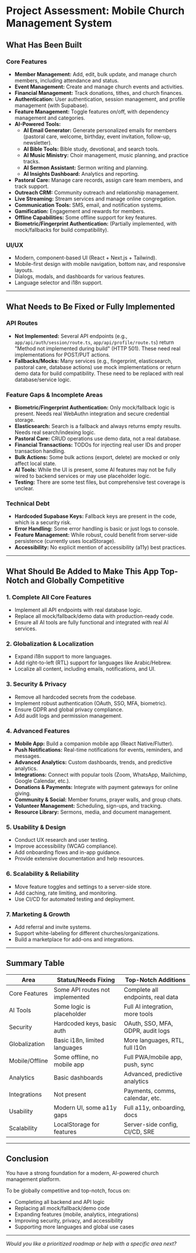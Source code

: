 # Project Assessment: Mobile Church Management System

## What Has Been Built

### Core Features
- **Member Management:** Add, edit, bulk update, and manage church members, including attendance and status.
- **Event Management:** Create and manage church events and activities.
- **Financial Management:** Track donations, tithes, and church finances.
- **Authentication:** User authentication, session management, and profile management (with Supabase).
- **Feature Management:** Toggle features on/off, with dependency management and categories.
- **AI-Powered Tools:**
  - **AI Email Generator:** Generate personalized emails for members (pastoral care, welcome, birthday, event invitation, follow-up, newsletter).
  - **AI Bible Tools:** Bible study, devotional, and search tools.
  - **AI Music Ministry:** Choir management, music planning, and practice tracks.
  - **AI Sermon Assistant:** Sermon writing and planning.
  - **AI Insights Dashboard:** Analytics and reporting.
- **Pastoral Care:** Manage care records, assign care team members, and track support.
- **Outreach CRM:** Community outreach and relationship management.
- **Live Streaming:** Stream services and manage online congregation.
- **Communication Tools:** SMS, email, and notification systems.
- **Gamification:** Engagement and rewards for members.
- **Offline Capabilities:** Some offline support for key features.
- **Biometric/Fingerprint Authentication:** (Partially implemented, with mock/fallbacks for build compatibility).

### UI/UX
- Modern, component-based UI (React + Next.js + Tailwind).
- Mobile-first design with mobile navigation, bottom nav, and responsive layouts.
- Dialogs, modals, and dashboards for various features.
- Language selector and i18n support.

---

## What Needs to Be Fixed or Fully Implemented

### API Routes
- **Not Implemented:** Several API endpoints (e.g., `app/api/auth/session/route.ts`, `app/api/profile/route.ts`) return "Method not implemented during build" (HTTP 501). These need real implementations for POST/PUT actions.
- **Fallbacks/Mocks:** Many services (e.g., fingerprint, elasticsearch, pastoral care, database actions) use mock implementations or return demo data for build compatibility. These need to be replaced with real database/service logic.

### Feature Gaps & Incomplete Areas
- **Biometric/Fingerprint Authentication:** Only mock/fallback logic is present. Needs real WebAuthn integration and secure credential storage.
- **Elasticsearch:** Search is a fallback and always returns empty results. Needs real search/indexing logic.
- **Pastoral Care:** CRUD operations use demo data, not a real database.
- **Financial Transactions:** TODOs for injecting real user IDs and proper transaction handling.
- **Bulk Actions:** Some bulk actions (export, delete) are mocked or only affect local state.
- **AI Tools:** While the UI is present, some AI features may not be fully wired to backend services or may use placeholder logic.
- **Testing:** There are some test files, but comprehensive test coverage is unclear.

### Technical Debt
- **Hardcoded Supabase Keys:** Fallback keys are present in the code, which is a security risk.
- **Error Handling:** Some error handling is basic or just logs to console.
- **Feature Management:** While robust, could benefit from server-side persistence (currently uses localStorage).
- **Accessibility:** No explicit mention of accessibility (a11y) best practices.

---

## What Should Be Added to Make This App Top-Notch and Globally Competitive

### 1. Complete All Core Features
- Implement all API endpoints with real database logic.
- Replace all mock/fallback/demo data with production-ready code.
- Ensure all AI tools are fully functional and integrated with real AI services.

### 2. Globalization & Localization
- Expand i18n support to more languages.
- Add right-to-left (RTL) support for languages like Arabic/Hebrew.
- Localize all content, including emails, notifications, and UI.

### 3. Security & Privacy
- Remove all hardcoded secrets from the codebase.
- Implement robust authentication (OAuth, SSO, MFA, biometric).
- Ensure GDPR and global privacy compliance.
- Add audit logs and permission management.

### 4. Advanced Features
- **Mobile App:** Build a companion mobile app (React Native/Flutter).
- **Push Notifications:** Real-time notifications for events, reminders, and messages.
- **Advanced Analytics:** Custom dashboards, trends, and predictive analytics.
- **Integrations:** Connect with popular tools (Zoom, WhatsApp, Mailchimp, Google Calendar, etc.).
- **Donations & Payments:** Integrate with payment gateways for online giving.
- **Community & Social:** Member forums, prayer walls, and group chats.
- **Volunteer Management:** Scheduling, sign-ups, and tracking.
- **Resource Library:** Sermons, media, and document management.

### 5. Usability & Design
- Conduct UX research and user testing.
- Improve accessibility (WCAG compliance).
- Add onboarding flows and in-app guidance.
- Provide extensive documentation and help resources.

### 6. Scalability & Reliability
- Move feature toggles and settings to a server-side store.
- Add caching, rate limiting, and monitoring.
- Use CI/CD for automated testing and deployment.

### 7. Marketing & Growth
- Add referral and invite systems.
- Support white-labeling for different churches/organizations.
- Build a marketplace for add-ons and integrations.

---

## Summary Table

| Area                | Status/Needs Fixing                | Top-Notch Additions                |
|---------------------|------------------------------------|------------------------------------|
| Core Features       | Some API routes not implemented    | Complete all endpoints, real data  |
| AI Tools            | Some logic is placeholder          | Full AI integration, more tools    |
| Security            | Hardcoded keys, basic auth         | OAuth, SSO, MFA, GDPR, audit logs  |
| Globalization       | Basic i18n, limited languages      | More languages, RTL, full l10n     |
| Mobile/Offline      | Some offline, no mobile app        | Full PWA/mobile app, push, sync    |
| Analytics           | Basic dashboards                   | Advanced, predictive analytics     |
| Integrations        | Not present                        | Payments, comms, calendar, etc.    |
| Usability           | Modern UI, some a11y gaps          | Full a11y, onboarding, docs        |
| Scalability         | LocalStorage for features          | Server-side config, CI/CD, SRE     |

---

## Conclusion

You have a strong foundation for a modern, AI-powered church management platform.

To be globally competitive and top-notch, focus on:
- Completing all backend and API logic
- Replacing all mock/fallback/demo code
- Expanding features (mobile, analytics, integrations)
- Improving security, privacy, and accessibility
- Supporting more languages and global use cases

---

*Would you like a prioritized roadmap or help with a specific area next?* 